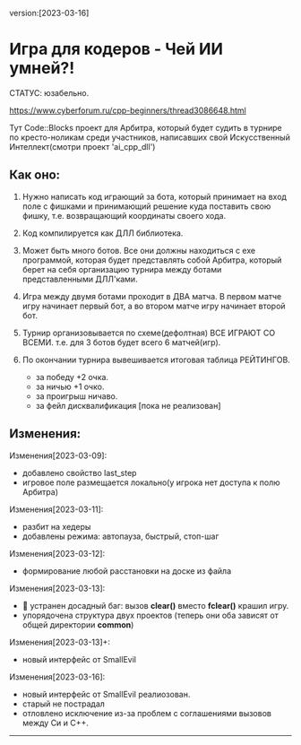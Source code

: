 version:[2023-03-16]    
# Игра для кодеров - Чей ИИ умней?!

 СТАТУС:  юзабельно.
 
 https://www.cyberforum.ru/cpp-beginners/thread3086648.html
 
 Тут Code::Blocks проект
 для Арбитра, который будет судить в турнире по кресто-ноликам среди участников,
 написавших свой Искусственный Интеллект(смотри проект 'ai_cpp_dll')
 

## Как оно:

1. Нужно написать код играющий за бота, который принимает на вход поле с фишками
 и принимающий решение куда поставить свою фишку, т.е. возвращающий координаты
 своего хода.
 
2. Код компилируется как ДЛЛ библиотека.
 
3. Может быть много ботов. Все они должны находиться с exe программой,
 которая будет представлять собой Арбитра, который берет на себя организацию 
 турнира между ботами представленными ДЛЛ'ками.
 
4. Игра между двумя ботами проходит в ДВА матча.
 В первом матче игру начинает первый бот, а во втором матче игру начинает второй бот.
 
5. Турнир организовывается по схеме(дефолтная) ВСЕ ИГРАЮТ СО ВСЕМИ.
 т.е. для 3 ботов будет всего 6 матчей(игр).
 
6. По окончании турнира вывешивается итоговая таблица РЕЙТИНГОВ. 
   - за победу +2 очка.
   - за ничью +1 очко.
   - за проигрыш ничаво.
   - за фейл  дисквалификация [пока не реализован]

 
## Изменения:
 
Изменения[2023-03-09]:
+ добавлено свойство last_step
+ игровое поле размещается локально(у игрока нет доступа к полю Арбитра)

Изменения[2023-03-11]:
+ разбит на хедеры
+ добавлены режима: автопауза, быстрый, стоп-шаг

Изменения[2023-03-12]:
+ формирование любой расстановки на доске из файла

Изменения[2023-03-13]:
+ :lady_beetle: устранен досадный баг: вызов **clear()** вместо **fclear()** крашил игру.
+ упорядочена структура двух проектов
  (теперь они оба зависят от общей директории **common**)
  
Изменения[2023-03-13]+:
+ новый интерфейс от SmallEvil

Изменения[2023-03-16]:
+ новый интерфейс от SmallEvil реалиозован.
+ старый не пострадал
+ отловлено исключение из-за проблем с соглашениями вызовов между Си и С++.
____
 